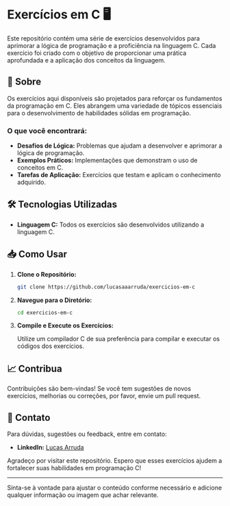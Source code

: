 # Exercícios em C 🖥️

Este repositório contém uma série de exercícios desenvolvidos para aprimorar a lógica de programação e a proficiência na linguagem C. Cada exercício foi criado com o objetivo de proporcionar uma prática aprofundada e a aplicação dos conceitos da linguagem.

## 🚀 Sobre

Os exercícios aqui disponíveis são projetados para reforçar os fundamentos da programação em C. Eles abrangem uma variedade de tópicos essenciais para o desenvolvimento de habilidades sólidas em programação.

### O que você encontrará:
- **Desafios de Lógica:** Problemas que ajudam a desenvolver e aprimorar a lógica de programação.
- **Exemplos Práticos:** Implementações que demonstram o uso de conceitos em C.
- **Tarefas de Aplicação:** Exercícios que testam e aplicam o conhecimento adquirido.

## 🛠️ Tecnologias Utilizadas

- **Linguagem C:** Todos os exercícios são desenvolvidos utilizando a linguagem C.

## 📥 Como Usar

1. **Clone o Repositório:**

    ```bash
    git clone https://github.com/lucasaaarruda/exercicios-em-c
    ```

2. **Navegue para o Diretório:**

    ```bash
    cd exercicios-em-c
    ```

3. **Compile e Execute os Exercícios:**

    Utilize um compilador C de sua preferência para compilar e executar os códigos dos exercícios.

## 📈 Contribua

Contribuições são bem-vindas! Se você tem sugestões de novos exercícios, melhorias ou correções, por favor, envie um pull request.

## 📧 Contato

Para dúvidas, sugestões ou feedback, entre em contato:

- **LinkedIn:** [Lucas Arruda](https://www.linkedin.com/in/lucasaarruda/)

Agradeço por visitar este repositório. Espero que esses exercícios ajudem a fortalecer suas habilidades em programação C!

---

Sinta-se à vontade para ajustar o conteúdo conforme necessário e adicione qualquer informação ou imagem que achar relevante.
